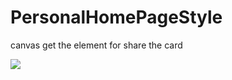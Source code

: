 # PersonalHomePageStyle
canvas get the element for share the card

![](https://github.com/Catslin/PersonalHomePageStyle/blob/main/show.png)

